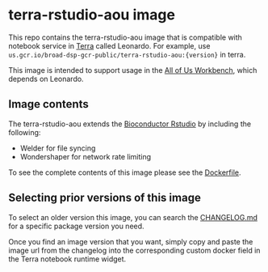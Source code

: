 # terra-rstudio-aou image

This repo contains the terra-rstudio-aou image that is compatible with notebook service in [Terra]("https://app.terra.bio/") called Leonardo. For example, use `us.gcr.io/broad-dsp-gcr-public/terra-rstudio-aou:{version}` in terra.

This image is intended to support usage in the [All of Us Workbench](https://github.com/all-of-us/workbench), which depends on Leonardo.

## Image contents

The terra-rstudio-aou extends the [Bioconductor Rstudio](https://github.com/Bioconductor/bioconductor_docker) by including the following:

- Welder for file syncing
- Wondershaper for network rate limiting

To see the complete contents of this image please see the [Dockerfile](./Dockerfile).

## Selecting prior versions of this image

To select an older version this image, you can search the [CHANGELOG.md](./CHANGELOG.md) for a specific package version you need.

Once you find an image version that you want, simply copy and paste the image url from the changelog into the corresponding custom docker field in the Terra notebook runtime widget.
